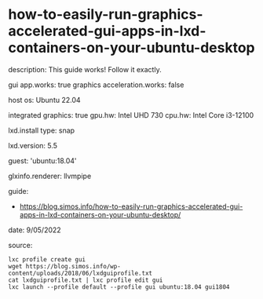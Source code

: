 # how-to-easily-run-graphics-accelerated-gui-apps-in-lxd-containers-on-your-ubuntu-desktop
description: This guide works! Follow it exactly.

gui app.works: true
graphics acceleration.works: false

host os: Ubuntu 22.04

integrated graphics: true
gpu.hw: Intel UHD 730
cpu.hw: Intel Core i3-12100

lxd.install type: snap

lxd.version: 5.5

guest: 'ubuntu:18.04'

glxinfo.renderer: llvmpipe

guide:
- https://blog.simos.info/how-to-easily-run-graphics-accelerated-gui-apps-in-lxd-containers-on-your-ubuntu-desktop/

date: 9/05/2022

source:
```
lxc profile create gui
wget https://blog.simos.info/wp-content/uploads/2018/06/lxdguiprofile.txt
cat lxdguiprofile.txt | lxc profile edit gui
lxc launch --profile default --profile gui ubuntu:18.04 gui1804
```


